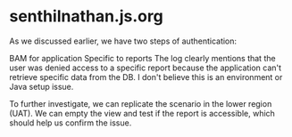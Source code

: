 # senthilnathan.js.org

As we discussed earlier, we have two steps of authentication:

BAM for application
Specific to reports
The log clearly mentions that the user was denied access to a specific report because the application can't retrieve specific data from the DB. I don't believe this is an environment or Java setup issue.

To further investigate, we can replicate the scenario in the lower region (UAT). We can empty the view and test if the report is accessible, which should help us confirm the issue.

